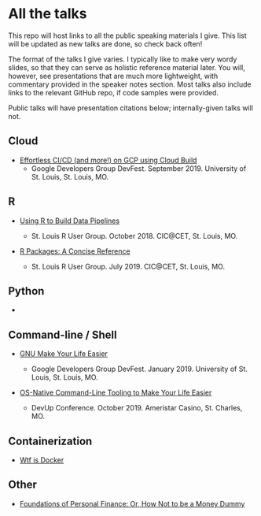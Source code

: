 All the talks
=============

This repo will host links to all the public speaking materials I give. This
list will be updated as new talks are done, so check back often!

The format of the talks I give varies. I typically like to make very wordy
slides, so that they can serve as holistic reference material later. You will,
however, see presentations that are much more lightweight, with commentary
provided in the speaker notes section. Most talks also include links to the
relevant GitHub repo, if code samples were provided.

Public talks will have presentation citations below; internally-given talks
will not.

Cloud
-----

- [Effortless CI/CD (and more!) on GCP using Cloud Build](https://docs.google.com/presentation/d/17RrlrgjjyF3RMFPMHuNwrz62c4UZ_nNjXUWXpcoky84/edit?usp=sharing)
    - Google Developers Group DevFest. September 2019. University of St. Louis, St. Louis, MO.

R
---

- [Using R to Build Data Pipelines](https://docs.google.com/presentation/d/1E94DBeyrVbS0L1gEjgi8UwGiA0Hla91jjpWb4CI1L_8/edit?usp=sharing)
    - St. Louis R User Group. October 2018. CIC@CET, St. Louis, MO.

- [R Packages: A Concise Reference](https://docs.google.com/presentation/d/1Y6KmN16cZoBc28FBvph4r-BJiJl1APIW9vLxrrq6Nj8/edit?usp=sharing)
    - St. Louis R User Group. July 2019. CIC@CET, St. Louis, MO.

Python
------

- 

Command-line / Shell
--------------------

- [GNU Make Your Life Easier](https://docs.google.com/presentation/d/1MvAzXDSBHXC4DIwSOPNIO3Hs3mbfVqgLxYjtG-9_1lA/edit?usp=sharing)
    - Google Developers Group DevFest. January 2019. University of St. Louis, St. Louis, MO.

- [OS-Native Command-Line Tooling to Make Your Life Easier](https://docs.google.com/presentation/d/1sla7hVAgWcHsfwp4HkgEG9XoyliAN61_y4xiPO3y5S0/edit?usp=sharing)
    - DevUp Conference. October 2019. Ameristar Casino, St. Charles, MO.

Containerization
----------------

- [Wtf is Docker](https://docs.google.com/presentation/d/1j5jyouWdkncGc15aM1LeklVP2DKgoCO19UvoU8Ds_1g/edit?usp=sharing)

Other
-----

- [Foundations of Personal Finance: Or, How Not to be a Money Dummy](https://docs.google.com/presentation/d/1xDVWqpCf8r17-jjq9bIJRZtBQvPZWFAwB7unrtrz7sI/edit?usp=sharing)
